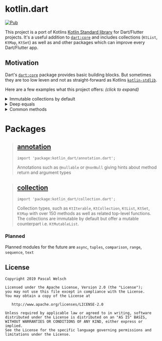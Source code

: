 # kotlin.dart

[![Pub](https://img.shields.io/pub/v/kotlin_dart.svg)](https://pub.dartlang.org/packages/kotlin_dart)

This project is a port of Kotlins [Kotlin Standard library](https://kotlinlang.org/api/latest/jvm/stdlib/index.html) for Dart/Flutter projects. It's a useful addition to [`dart:core`](https://api.dartlang.org/stable/dart-core/dart-core-library.html) and includes collections (`KtList`, `KtMap`, `KtSet`) as well as and other packages which can improve every Dart/Flutter app. 

## Motivation

Dart's [`dart:core`](https://api.dartlang.org/stable/dart-core/dart-core-library.html) package provides basic building blocks. But sometimes they are too low leven and not as straight-forward as Kotlins [`kotlin-stdlib`](https://kotlinlang.org/api/latest/jvm/stdlib/index.html).

Here are a few examples what this project offers: _(click to expand)_

<details>
  <summary>Immutable collections by default</summary>

### `dart:core` collections

Dart's `List` is mutable by default. The immutable `List.unmodifiable` is the same type but the mutation methods throw at runtime.

```dart
final dartList = [1, 2, 3];
dartList.add(4); // mutation is by default possible
assert(dartList.length == 4);

final immutableDartList = List.unmodifiable(dartList);
immutableDartList.add(5); // throws: Unsupported operation: Cannot add to an unmodifiable list
```

Dart's mutable `List` is undistinguishable from an immutable `List` which might cause errors.
```dart
void addDevice(List<Widget> widgets, Device device) {
  // no way to check whether widgets is mutable or not
  // add might or might now throw
  widgets.add(_deviceRow());
  widgets.add(Divider(height: 1.0));
}
```

### `kotlin.dart` collections

`KtList` and `KtMutableList` are two different Types. `KtList` is immutable by default and has no mutation methods (such as `add`). Methods like `map((T)->R)` or `plusElement(T)` return a new `KtList` leaving the old one unmodified.
```dart
final ktList = listOf(1, 2, 3);
// The method 'add' isn't defined for the class 'KtList<int>'.
ktList.add(4); // compilation error
       ^^^

// Adding an item returns a new KtList
final mutatedList = ktList.plusElement(4);
assert(ktList.size == 3);
assert(mutatedList.size == 4);
```

`KtMutableList` offers mutation methods where the content of that collection can be actually mutated.
I.e. with `remove(T)` or `add(T)`; 
```dart
// KtMutableList allow mutation
final mutableKtList = mutableListOf(1, 2, 3);
mutableKtList.add(4); // works!
assert(mutableKtList.size == 4);
```

All collection types has mutable counterparts:

|Immutable|Mutable|
|---|---|
|`KtList` | `KtMutableList` |
|`KtSet` | `KtMutableSet`, `KtHashSet`, `KtLinkedSet` |
|`KtMap` | `KtMutableMap`, `KtHashMap`, `KtLinkedMap` |
|`KtCollection` | `KtMutableCollection` and all the above |
|`KtIterable` | `KtMutableIterable` and all the above |
  
</details>

<details>
  <summary>Deep equals</summary>

### `dart:core` collections

Dart's `List` works like a `Array` in Java. Equals doesn't compare the items, equals only checks the identity.
To compare the contents you have to use helper methods methods from `'package:collection/collection.dart'`.

```dart
// Comparing two Dart Lists works only by identity
final a = [1, 2, 3, 4];
final b = [1, 2, 3, 4];
print(a == b); // false, huh?

// content based comparisons require unnecessary glue code
Function listEq = const ListEquality().equals;
print(listEq(a, b)); // true

// MapEquality isn't deep by default
final x = {1: ["a", "b", "c"], 2: ["xx", "yy", "zz"]};
final y = {1: ["a", "b", "c"], 2: ["xx", "yy", "zz"]};
Function mapEq = const MapEquality().equals;
print(mapEq(x, y)); // false, wtf?!

Function deepEq = const DeepCollectionEquality().equals;
print(deepEq(x, y)); // true, finally
```

### `kotlin.dart` collections

`KtList` and all other collection types implement `equals` by deeply comparing all items.

```dart
final a = listOf(1, 2, 3, 4);
final b = listOf(1, 2, 3, 4);
print(a == b); // true, as expected

final x = mapFrom({1: listOf("a", "b", "c"), 2: listOf("xx", "yy", "zz")});
final y = mapFrom({1: listOf("a", "b", "c"), 2: listOf("xx", "yy", "zz")});
print(x == y); // deep equals by default
```
</details>

<details>
  <summary>Common methods</summary>

Some of Dart's method names feel unfamiliar. That's because modern languages and frameworks (Kotlin, Swift, TypeScript, ReactiveExtensions) kind of agreed on naming methods when it comes to collections. This makes it easy to switch platforms and discuss implementations with coworkers working with a different language.

### expand -> flatMap
```dart
final dList = [[1, 2, 3], [4, 5, 6], [7, 8, 9]];
final kList = listOf(listOf(1, 2, 3), listOf(4, 5, 6), listOf(7, 8, 9));

// dart:core
final dFlat = dList.expand((l) => l).toList();
print(dFlat); // [1, 2, 3, 4, 5, 6, 7, 8, 9]

// kotlin.dart
final kFlat = kList.flatMap((l) => l);
print(kFlat); // [1, 2, 3, 4, 5, 6, 7, 8, 9]
```

### where -> filter
```dart
final dNames = ["Chet", "Tor", "Romain", "Jake", "Dianne"];
final kNames = listFrom(dNames);

// dart:core
final dShortNames = dNames.where((name) => name.length <= 4).toList();
print(dShortNames); // [Chet, Tor, Jake]

// kotlin.dart
final kShortNames = kNames.filter((name) => name.length <= 4);
print(kShortNames); // [Chet, Tor, Jake]
```

### firstWhere -> first, firstOrNull
```dart
final dNames = ["Chet", "Tor", "Romain", "Jake", "Dianne"];
final kNames = listFrom(dNames);

// dart:core
dNames.firstWhere((name) => name.contains("k")); // Jake
dNames.firstWhere((name) => name.contains("x"), orElse: () => null); // null
dNames.firstWhere((name) => name.contains("x"), orElse: () => "Nobody"); // Nobody

// kotlin.dart
kNames.first((name) => name.contains("k")); // Jake
kNames.firstOrNull((name) => name.contains("x")); // null
kNames.firstOrNull((name) => name.contains("x")) ?? "Nobody"; // Nobody
```
</details>

# Packages

> ## [annotation](https://github.com/passsy/kotlin.dart/tree/master/lib/src/annotation)
>
> `import 'package:kotlin_dart/annotation.dart';`
> 
> Annotations such as `@nullable` or `@nonNull` giving hints about method return and argument types
>


> ## [collection](https://github.com/passsy/kt_stdlib/tree/master/lib/src/collection)
>
> `import 'package:kotlin_dart/collection.dart';`
> 
> Collection types, such as `KtIterable`, `KtCollection`, `KtList`, `KtSet`, `KtMap`  with over 150 methods as well as related top-level functions.
The collections are immutable by default but offer a mutable counterpart i.e. `KtMutableList`.
>

### Planned

Planned modules for the future are `async`, `tuples`, `comparison`, `range`, `sequence`, `text`

## License

```
Copyright 2019 Pascal Welsch

Licensed under the Apache License, Version 2.0 (the "License");
you may not use this file except in compliance with the License.
You may obtain a copy of the License at

   http://www.apache.org/licenses/LICENSE-2.0

Unless required by applicable law or agreed to in writing, software
distributed under the License is distributed on an "AS IS" BASIS,
WITHOUT WARRANTIES OR CONDITIONS OF ANY KIND, either express or implied.
See the License for the specific language governing permissions and
limitations under the License.
```
